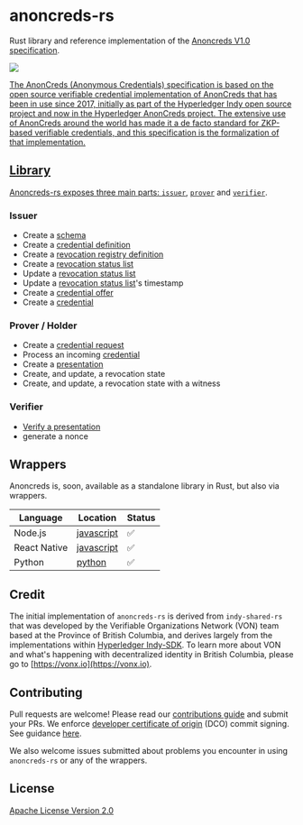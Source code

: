 # anoncreds-rs

Rust library and reference implementation of the [Anoncreds V1.0
specification](https://hyperledger.github.io/anoncreds-spec/).

<p float="left"> <a href="https://scorecard.dev/viewer/?uri=github.com/hyperledger/anoncreds-rs"><img src="https://api.scorecard.dev/projects/github.com/hyperledger/anoncreds-rs/badge" /> </p>

The AnonCreds (Anonymous Credentials) specification is based on the open source
verifiable credential implementation of AnonCreds that has been in use since
2017, initially as part of the Hyperledger Indy open source project and now in
the Hyperledger AnonCreds project. The extensive use of AnonCreds around the
world has made it a de facto standard for ZKP-based verifiable credentials, and
this specification is the formalization of that implementation.

## Library

Anoncreds-rs exposes three main parts: [`issuer`](./src/services/issuer.rs),
[`prover`](./src/services/prover.rs) and
[`verifier`](./src/services/verifier.rs).

### Issuer

-   Create a [schema](https://hyperledger.github.io/anoncreds-spec/#schema-publisher-publish-schema-object)
-   Create a [credential definition](https://hyperledger.github.io/anoncreds-spec/#issuer-create-and-publish-credential-definition-object)
-   Create a [revocation registry definition](https://hyperledger.github.io/anoncreds-spec/#issuer-create-and-publish-revocation-registry-objects)
-   Create a [revocation status list](https://hyperledger.github.io/anoncreds-spec/#publishing-the-initial-initial-revocation-status-list-object)
-   Update a [revocation status list](https://hyperledger.github.io/anoncreds-spec/#publishing-the-initial-initial-revocation-status-list-object)
-   Update a [revocation status list](https://hyperledger.github.io/anoncreds-spec/#publishing-the-initial-initial-revocation-status-list-object)'s timestamp
-   Create a [credential offer](https://hyperledger.github.io/anoncreds-spec/#credential-offer)
-   Create a [credential](https://hyperledger.github.io/anoncreds-spec/#issue-credential)

### Prover / Holder

-   Create a [credential request](https://hyperledger.github.io/anoncreds-spec/#credential-request)
-   Process an incoming [credential](https://hyperledger.github.io/anoncreds-spec/#receiving-a-credential)
-   Create a [presentation](https://hyperledger.github.io/anoncreds-spec/#generate-presentation)
-   Create, and update, a revocation state
-   Create, and update, a revocation state with a witness

### Verifier

-   [Verify a presentation](https://hyperledger.github.io/anoncreds-spec/#verify-presentation)
-   generate a nonce

## Wrappers

Anoncreds is, soon, available as a standalone library in Rust, but also via wrappers.

| Language     | Location                                                                                                            | Status |
| ------------ | ------------------------------------------------------------------------------------------------------------------- | ------ |
| Node.js      | [javascript](https://github.com/hyperledger/anoncreds-wrapper-javascript/tree/main/packages/anoncreds-nodejs)       | ✅     |
| React Native | [javascript](https://github.com/hyperledger/anoncreds-wrapper-javascript/tree/main/packages/anoncreds-react-native) | ✅     |
| Python       | [python](https://github.com/hyperledger/anoncreds-rs/tree/main/wrappers/python)                                     | ✅     |

## Credit

The initial implementation of `anoncreds-rs` is derived from `indy-shared-rs`
that was developed by the Verifiable Organizations Network (VON) team based at
the Province of British Columbia, and derives largely from the implementations
within [Hyperledger Indy-SDK](https://github.com/hyperledger/indy-sdk). To
learn more about VON and what's happening with decentralized identity in
British Columbia, please go to [https://vonx.io](https://vonx.io).

## Contributing

Pull requests are welcome! Please read our [contributions
guide](https://github.com/hyperledger/anoncreds-rs/blob/main/CONTRIBUTING.md)
and submit your PRs. We enforce [developer certificate of
origin](https://developercertificate.org/) (DCO) commit signing. See guidance
[here](https://github.com/apps/dco).

We also welcome issues submitted about problems you encounter in using
`anoncreds-rs` or any of the wrappers.

## License

[Apache License Version
2.0](https://github.com/hyperledger/anoncreds-rs/blob/main/LICENSE)
